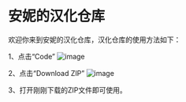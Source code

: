 # 安妮的汉化仓库
欢迎你来到安妮的汉化仓库，汉化仓库的使用方法如下：

1、点击“Code”
![image](https://user-images.githubusercontent.com/75552974/236619294-dbc6f306-637c-4832-9ddb-a8fefafd28bb.png)


2、点击“Download ZIP”
![image](https://user-images.githubusercontent.com/75552974/236619319-ae86c4b0-2b85-4e70-98c5-c1be919b1e31.png)

3、打开刚刚下载的ZIP文件即可使用。
